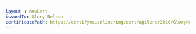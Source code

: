 ```yaml
--- 
layout : newCert 
issuedTo: Glory Nelson 
certificatePath: https://certifyme.online/img/cert/agilencr2020/GloryNelson_878a0.png
--- 
```

